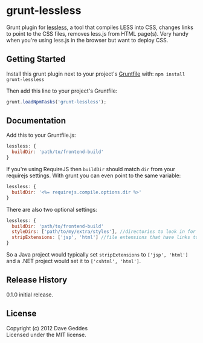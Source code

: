 # grunt-lessless

Grunt plugin for [lessless](http://github.com/geddesign/lessless), a tool that compiles LESS into CSS, changes links to point to the CSS files, removes less.js from HTML page(s). Very handy when you're using less.js in the browser but want to deploy CSS. 

## Getting Started
Install this grunt plugin next to your project's [Gruntfile][getting_started] with: `npm install grunt-lessless`

Then add this line to your project's Gruntfile:

```javascript
grunt.loadNpmTasks('grunt-lessless');
```

[grunt]: https://github.com/cowboy/grunt
[getting_started]: https://github.com/cowboy/grunt/blob/master/docs/getting_started.md

## Documentation
Add this to your Gruntfile.js:

```js
lessless: {
  buildDir: 'path/to/frontend-build'
}
```
If you're using RequireJS then `buildDir` should match `dir` from your requirejs settings. With grunt you can even point to the same variable: 

```js
lessless: {
  buildDir: '<%= requirejs.compile.options.dir %>'
}
```

There are also two optional settings:
```js
lessless: {
  buildDir: 'path/to/frontend-build'
  styleDirs: ['path/to/my/extra/styles'], //directories to look in for imports. usually don't need since any folder containing a .less file gets added to this automatically
  stripExtensions: ['jsp', 'html'] //file extensions that have links to .less files. Defaults to just .html files.
}
```
So a Java project would typically set `stripExtensions` to `['jsp', 'html']` and a .NET project would set it to `['cshtml', 'html']`. 

## Release History
0.1.0 initial release. 

## License
Copyright (c) 2012 Dave Geddes  
Licensed under the MIT license.
